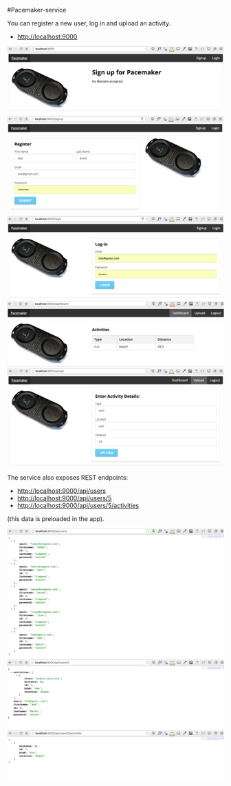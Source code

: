 #Pacemaker-service

You can register a new user, log in and upload an activity.

- <http://localhost:9000>

![](img/06.png)
![](img/10.png)
![](img/07.png)
![](img/08.png)
![](img/09.png)

The service also exposes REST endpoints:

- <http://localhost:9000/api/users>
- <http://localhost:9000/api/users/5>
- <http://localhost:9000/api/users/5/activities>

(this data is preloaded in the app).

![](img/11.png)
![](img/12.png)
![](img/13.png)